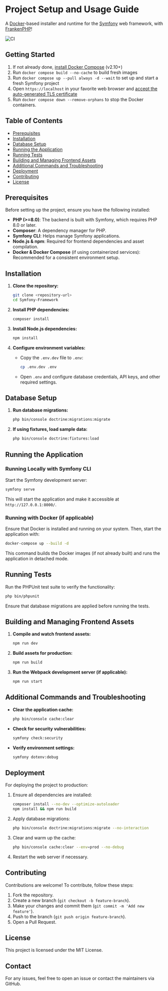 # Project Setup and Usage Guide

A [Docker](https://www.docker.com/)-based installer and runtime for the [Symfony](https://symfony.com) web framework,
with [FrankenPHP](https://frankenphp.dev)!

![CI](https://github.com/dunglas/symfony-docker/workflows/CI/badge.svg)

## Getting Started

1. If not already done, [install Docker Compose](https://docs.docker.com/compose/install/) (v2.10+)
2. Run `docker compose build --no-cache` to build fresh images
3. Run `docker compose up --pull always -d --wait` to set up and start a fresh Symfony project
4. Open `https://localhost` in your favorite web browser and [accept the auto-generated TLS certificate](https://stackoverflow.com/a/15076602/1352334)
5. Run `docker compose down --remove-orphans` to stop the Docker containers.
## Table of Contents

- [Prerequisites](#prerequisites)
- [Installation](#installation)
- [Database Setup](#database-setup)
- [Running the Application](#running-the-application)
- [Running Tests](#running-tests)
- [Building and Managing Frontend Assets](#building-and-managing-frontend-assets)
- [Additional Commands and Troubleshooting](#additional-commands-and-troubleshooting)
- [Deployment](#deployment)
- [Contributing](#contributing)
- [License](#license)

## Prerequisites

Before setting up the project, ensure you have the following installed:

- **PHP (>=8.0)**: The backend is built with Symfony, which requires PHP 8.0 or later.
- **Composer**: A dependency manager for PHP.
- **Symfony CLI**: Helps manage Symfony applications.
- **Node.js & npm**: Required for frontend dependencies and asset compilation.
- **Docker & Docker Compose** (if using containerized services): Recommended for a consistent environment setup.

## Installation

1. **Clone the repository:**

   ```sh
   git clone <repository-url>
   cd Symfony-Framework
   ```

2. **Install PHP dependencies:**

   ```sh
   composer install
   ```

3. **Install Node.js dependencies:**

   ```sh
   npm install
   ```

4. **Configure environment variables:**

   - Copy the `.env.dev` file to `.env`:
     ```sh
     cp .env.dev .env
     ```
   - Open `.env` and configure database credentials, API keys, and other required settings.

## Database Setup

1. **Run database migrations:**

   ```sh
   php bin/console doctrine:migrations:migrate
   ```

2. **If using fixtures, load sample data:**

   ```sh
   php bin/console doctrine:fixtures:load
   ```

## Running the Application

### Running Locally with Symfony CLI

Start the Symfony development server:

```sh
symfony serve
```

This will start the application and make it accessible at `http://127.0.0.1:8000/`.

### Running with Docker (if applicable)

Ensure that Docker is installed and running on your system. Then, start the application with:

```sh
docker-compose up --build -d
```

This command builds the Docker images (if not already built) and runs the application in detached mode.

## Running Tests

Run the PHPUnit test suite to verify the functionality:

```sh
php bin/phpunit
```

Ensure that database migrations are applied before running the tests.

## Building and Managing Frontend Assets

1. **Compile and watch frontend assets:**

   ```sh
   npm run dev
   ```

2. **Build assets for production:**

   ```sh
   npm run build
   ```

3. **Run the Webpack development server (if applicable):**

   ```sh
   npm run start
   ```

## Additional Commands and Troubleshooting

- **Clear the application cache:**
  ```sh
  php bin/console cache:clear
  ```
- **Check for security vulnerabilities:**
  ```sh
  symfony check:security
  ```
- **Verify environment settings:**
  ```sh
  symfony dotenv:debug
  ```

## Deployment

For deploying the project to production:

1. Ensure all dependencies are installed:
   ```sh
   composer install --no-dev --optimize-autoloader
   npm install && npm run build
   ```
2. Apply database migrations:
   ```sh
   php bin/console doctrine:migrations:migrate --no-interaction
   ```
3. Clear and warm up the cache:
   ```sh
   php bin/console cache:clear --env=prod --no-debug
   ```
4. Restart the web server if necessary.

## Contributing

Contributions are welcome! To contribute, follow these steps:

1. Fork the repository.
2. Create a new branch (`git checkout -b feature-branch`).
3. Make your changes and commit them (`git commit -m 'Add new feature'`).
4. Push to the branch (`git push origin feature-branch`).
5. Open a Pull Request.

## License

This project is licensed under the MIT License.

## Contact

For any issues, feel free to open an issue or contact the maintainers via GitHub.

